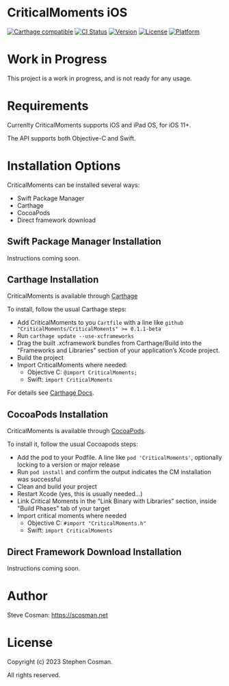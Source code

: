 # CriticalMoments iOS

[![Carthage compatible](https://img.shields.io/badge/Carthage-compatible-4BC51D.svg?style=flat)](https://github.com/Carthage/Carthage)
[![CI Status](https://img.shields.io/travis/scosman/CriticalMoments.svg?style=flat)](https://travis-ci.org/scosman/CriticalMoments)
[![Version](https://img.shields.io/cocoapods/v/CriticalMoments.svg?style=flat)](https://cocoapods.org/pods/CriticalMoments)
[![License](https://img.shields.io/cocoapods/l/CriticalMoments.svg?style=flat)](https://cocoapods.org/pods/CriticalMoments)
[![Platform](https://img.shields.io/cocoapods/p/CriticalMoments.svg?style=flat)](https://cocoapods.org/pods/CriticalMoments)

# Work in Progress

This project is a work in progress, and is not ready for any usage.

# Requirements

Currenlty CriticalMoments supports iOS and iPad OS, for iOS 11+.

The API supports both Objective-C and Swift.

# Installation Options

CriticalMoments can be installed several ways:

 - Swift Package Manager
 - Carthage
 - CocoaPods
 - Direct framework download

## Swift Package Manager Installation

Instructions coming soon.

## Carthage Installation

CriticalMoments is available through [Carthage](https://github.com/Carthage/Carthage)

To install, follow the usual Carthage steps:

 - Add CriticalMoments to you `Cartfile` with a line like `github "CriticalMoments/CriticalMoments" >= 0.1.1-beta`
 - Run `carthage update --use-xcframeworks`
 - Drag the built .xcframework bundles from Carthage/Build into the "Frameworks and Libraries" section of your application’s Xcode project.
 - Build the project
 - Import CriticalMoments where needed:
   - Objective C: `@import CriticalMoments;`
   - Swift: `import CriticalMoments`

For details see [Carthage Docs](https://github.com/Carthage/Carthage#adding-frameworks-to-an-application).

## CocoaPods Installation

CriticalMoments is available through [CocoaPods](https://cocoapods.org). 

To install it, follow the usual Cocoapods steps: 

 - Add the pod to your Podfile. A line like `pod 'CriticalMoments'`, optionally locking to a version or major release
 - Run `pod install` and confirm the output indicates the CM installation was successful
 - Clean and build your project
 - Restart Xcode (yes, this is usually needed...)
 - Link Critical Moments in the "Link Binary with Libraries" section, inside "Build Phases" tab of your target
 - Import critical moments where needed
   - Objective C: `#import "CriticalMoments.h"` 
   - Swift: `import CriticalMoments` 

## Direct Framework Download Installation

Instructions coming soon.

# Author

Steve Cosman: https://scosman.net

# License

Copyright (c) 2023 Stephen Cosman.

All rights reserved. 
